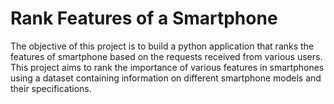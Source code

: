 # Rank Features of a Smartphone
   The objective of this project is to build a python application that ranks the features of smartphone based on the requests received from various users. This project aims to rank the importance of various features in smartphones using a dataset containing information on different smartphone models and their specifications.
